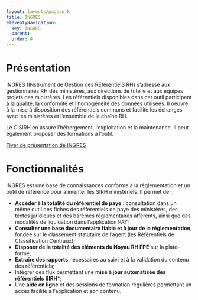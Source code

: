 ```yaml
---
layout: layouts/page.njk
title: INGRES
eleventyNavigation:
  key: INGRES
  parent:
  order: 4
---
```


# Présentation
INGRES (INstrument de Gestion des REférentielS RH) s’adresse aux gestionnaires RH des ministères, aux directions de tutelle et aux équipes projets des ministères. Les référentiels disponibles dans cet outil participent à la qualité, la conformité et l’homogénéité des données utilisées. Il oeuvre à la mise à disposition des référentiels communs et facilite les échanges avec les ministères et l’ensemble de la chaîne RH.

Le CISIRH en assure l’hébergement, l’exploitation et la maintenance. Il peut également proposer des formations à l’outil.

[Flyer de présentation de INGRES](/portail-barri/files/flyer_ingres.pdf)

# Fonctionnalités
INGRES est une base de connaissances conforme à la réglementation et un outil de référence pour alimenter les SIRH ministériels. Il permet de :

- **Accéder à la totalité du référentiel de paye** : consultation dans un même outil des fiches des référentiels de paye des ministères, des textes juridiques et des barèmes réglementaires afférents, ainsi que des modalités de liquidation dans l’application PAY;
- **Consulter une base documentaire fiable et à jour de la réglementation**, fondée sur le classement statutaire de l’agent (les Référentiels de Classification Centraux);
- **Disposer de la totalité des éléments du Noyau RH FPE** sur la plate-forme;
- **Extraire des rapports** nécessaires au suivi et à la validation du contenu des référentiels;
- Intégrer des flux permettant une **mise à jour automatisée des référentiels SIRH***;
- Une **aide en ligne** et des sessions de formation régulières permettant un accès facilité à l’application et son contenu.

